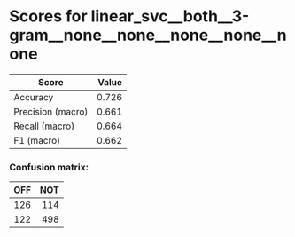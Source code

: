 # Scores for linear_svc__both__3-gram__none__none__none__none__none
|      Score      |Value|
|-----------------|----:|
|Accuracy         |0.726|
|Precision (macro)|0.661|
|Recall (macro)   |0.664|
|F1 (macro)       |0.662|

### Confusion matrix:
|OFF|NOT|
|--:|--:|
|126|114|
|122|498|
